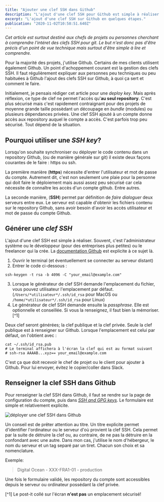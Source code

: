 ```yaml
---
title: "Ajouter une clef SSH dans Github"
description: "L'ajout d'une clef SSH pour Github est simple à réaliser."
excerpt: "L'ajout d'une clef SSH sur Github en quelques étapes."
publication: "2020-11-02T10:58:51.640Z"
---
```


*Cet article est surtout destiné aux chefs de projets ou personnes cherchant à comprendre l'intéret des clefs SSH pour git. Le but n'est donc pas d'être précis d'un point de vue technique mais surtout d'être simple à lire et comprendre.*

Pour la majorité des projets, j'utilise Github. Certains de mes clients utilisent également Github. Un point d'achoppement courant est la gestion des clefs SSH. Il faut régulièrement expliquer aux personnes peu techniques ou peu habituées à Github l'ajout des clefs SSH sur Github, à quoi ça sert et comment le faire.

Initialement, je pensais rédiger cet article pour une *deploy key*. Mais après réflexion, ce type de clef ne permet l'accès qu'**au seul repository**. C'est plus sécurisé mais c'est rapidement contraignant pour des projets de moyenne grande taille possèdant un découpage en *bundle* (modules) ou plusieurs dépendances privées. Une clef SSH ajouté à un compte donne accès aux repository auquel le compte a accès. C'est parfois trop peu sécurisé. Tout dépend de la situation.

## Pourquoi utiliser une *SSH key*?

Lorsqu'on souhaite synchroniser ou déployer le code contenu dans un repository Github, (ou de manière générale sur git) il existe deux façons courantes de le faire : https ou ssh.

La première manière (**https**) nécessite d'entrer l'utilisateur et mot de passe du compte. Autrement dit, c'est non seulement une plaie pour la personne qui doit faire le déploiement mais aussi assez peu sécurisé car cela nécessite de connaître les accès d'un compte github. Entre autres.

La seconde manière, (**SSH**) permet par définition de *faire dialoguer* deux serveurs entre eux. Le serveur est capable d'obtenir les fichiers contenu sur le repository Github, sans avoir besoin d'avoir les accès utilisateur et mot de passe du compte Github.

## Générer une *clef SSH*

L'ajout d'une clef SSH est simple à réaliser. Souvent, c'est l'administrateur système ou le développeur (pour des entreprises plus petites) ou le freelancer qui la crée. La [documentation Github](https://docs.github.com/en/free-pro-team@latest/github/authenticating-to-github/generating-a-new-ssh-key-and-adding-it-to-the-ssh-agent) est explicite à ce sujet là.

1. Ouvrir le terminal (et éventuellement se connecter au serveur distant)
2. Entrer le code ci-dessous : 

```shell script
ssh-keygen -t rsa -b 4096 -C "your_email@example.com"
```

3. Lorsque le générateur de clef SSH demande l'emplacement du fichier, vous pouvez utilisateur l'emplacement par défaut.
(`/Users/*utilisateur*/.ssh/id_rsa` pour MacOS ou `/home/*utilisateur*/.ssh/id_rsa` pour Linux)
4. Le générateur de clef SSH demande ensuite la *passphrase*. Elle est optionnelle et conseillée. Si vous la renseignez, il faut bien la mémoriser.[^1]

Deux clef seront générées; la clef publique et la clef privée. Seule la clef publique est à renseigner sur Github. Lorsque l'emplacement est celui par défaut, on l'obtient avec : 

```shell script
cat ~/.ssh/id_rsa.pub
# Le terminal affichera à l'écran la clef qui est au format suivant
# ssh-rsa AAAAB...xyz== your_email@example.com
```

C'est ça que doit recevoir le chef de projet ou le client pour ajouter à Github. Pour lui envoyer, évitez le copier/coller dans Slack.

## Renseigner la clef SSH dans Github

Pour renseigner la clef SSH dans Github, il faut se rendre sur la page de configuration du compte, puis dans [*SSH and GPG keys*](https://github.com/settings/ssh/new). Le formulaire est simple et relativement explicite.

<img src="/img/github-ssh.png" alt="déployer une clef SSH dans Github" />

Un conseil est de prêter attention au titre. Un titre explicite permet d'identifier l'ordinateur ou le serveur d'où provient la clef SSH. Cela permet par la suite de détruire la clef ou, au contraire, de ne pas la détruire en la confondant avec une autre. Dans mon cas, j'utilise le nom d'hébergeur, le nom du serveur et un tag separé par un tiret. Chacun son choix et sa nomenclature.

Exemple:

> Digital Ocean - XXX-FRA1-01 - production

Une fois le formulaire validé, les repository du compte sont accessibles depuis le serveur ou ordinateur possédant la clef privée.

[^1] Le post-it collé sur l'écran **n'est pas** un emplacement sécurisé!
